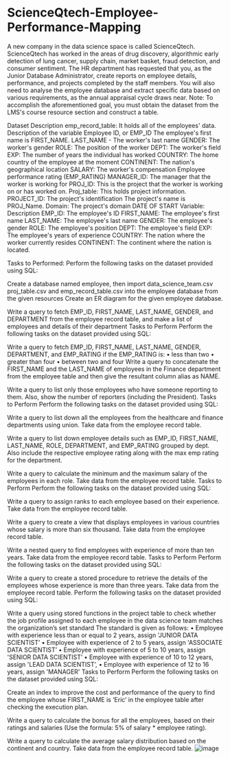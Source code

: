 # ScienceQtech-Employee-Performance-Mapping
A new company in the data science space is called ScienceQtech. ScienceQtech has worked in the areas of drug discovery, algorithmic early detection of lung cancer, supply chain, market basket, fraud detection, and consumer sentiment. The HR department has requested that you, as the Junior Database Administrator, create reports on employee details, performance, and projects completed by the staff members. You will also need to analyse the employee database and extract specific data based on various requirements, as the annual appraisal cycle draws near. Note: To accomplish the aforementioned goal, you must obtain the dataset from the LMS's course resource section and construct a table.

Dataset Description emp_record_table: It holds all of the employees' data. Description of the variable Employee ID, or EMP_ID The employee's first name is FIRST_NAME. LAST_NAME - The worker's last name GENDER: The worker's gender ROLE: The position of the worker DEPT: The worker's field EXP: The number of years the individual has worked COUNTRY: The home country of the employee at the moment CONTINENT: The nation's geographical location SALARY: The worker's compensation Employee performance rating (EMP_RATING) MANAGER_ID: The manager that the worker is working for PROJ_ID: This is the project that the worker is working on or has worked on. 
Proj_table: This holds project information. PROJECT_ID: The project's identification The project's name is PROJ_Name. Domain: The project's domain DATE OF START Variable: Description EMP_ID: The employee's ID FIRST_NAME: The employee's first name LAST_NAME: The employee's last name GENDER: The employee's gender ROLE: The employee's position DEPT: The employee's field EXP: The employee's years of experience COUNTRY: The nation where the worker currently resides CONTINENT: The continent where the nation is located.

Tasks to Performed: Perform the following tasks on the dataset provided using SQL:

Create a database named employee, then import data_science_team.csv proj_table.csv and emp_record_table.csv into the employee database from the given resources
Create an ER diagram for the given employee database.

Write a query to fetch EMP_ID, FIRST_NAME, LAST_NAME, GENDER, and DEPARTMENT from the employee record table, and make a list of employees and details of their department Tasks to Perform Perform the following tasks on the dataset provided using SQL:

Write a query to fetch EMP_ID, FIRST_NAME, LAST_NAME, GENDER, DEPARTMENT, and EMP_RATING if the EMP_RATING is: • less than two • greater than four • between two and four
Write a query to concatenate the FIRST_NAME and the LAST_NAME of employees in the Finance department from the employee table and then give the resultant column alias as NAME.

Write a query to list only those employees who have someone reporting to them. Also, show the number of reporters (including the President). Tasks to Perform Perform the following tasks on the dataset provided using SQL:

Write a query to list down all the employees from the healthcare and finance departments using union. Take data from the employee record table.

Write a query to list down employee details such as EMP_ID, FIRST_NAME, LAST_NAME, ROLE, DEPARTMENT, and EMP_RATING grouped by dept. Also include the respective employee rating along with the max emp rating for the department.

Write a query to calculate the minimum and the maximum salary of the employees in each role. Take data from the employee record table. Tasks to Perform Perform the following tasks on the dataset provided using SQL:

Write a query to assign ranks to each employee based on their experience. Take data from the employee record table.

Write a query to create a view that displays employees in various countries whose salary is more than six thousand. Take data from the employee record table.

Write a nested query to find employees with experience of more than ten years. Take data from the employee record table. Tasks to Perform Perform the following tasks on the dataset provided using SQL:

Write a query to create a stored procedure to retrieve the details of the employees whose experience is more than three years. Take data from the employee record table. Perform the following tasks on the dataset provided using SQL:

Write a query using stored functions in the project table to check whether the job profile assigned to each employee in the data science team matches the organization’s set standard The standard is given as follows: • Employee with experience less than or equal to 2 years, assign 'JUNIOR DATA SCIENTIST’ • Employee with experience of 2 to 5 years, assign 'ASSOCIATE DATA SCIENTIST’ • Employee with experience of 5 to 10 years, assign 'SENIOR DATA SCIENTIST’ • Employee with experience of 10 to 12 years, assign 'LEAD DATA SCIENTIST’, • Employee with experience of 12 to 16 years, assign 'MANAGER' Tasks to Perform Perform the following tasks on the dataset provided using SQL:

Create an index to improve the cost and performance of the query to find the employee whose FIRST_NAME is ‘Eric’ in the employee table after checking the execution plan.

Write a query to calculate the bonus for all the employees, based on their ratings and salaries (Use the formula: 5% of salary * employee rating).

Write a query to calculate the average salary distribution based on the continent and country. Take data from the employee record table.
![image](https://github.com/user-attachments/assets/27f7a593-3952-4337-a89c-ba07d5806201)

